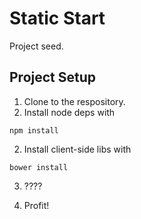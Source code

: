 
# Static Start

Project seed.

## Project Setup


1. Clone to the respository. 
2. Install node deps with
``` 
npm install
```

2. Install client-side libs with
``` 
bower install
```

3. ????

4. Profit!
